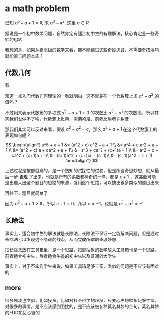 # a math problem

已知 $a^5 + a + 1 = 0$, 求 $a^3 - a^2$, 这里 $a \in R$

据说是一个初中数学问题，自然肯定有适合初中生的有趣解法，核心肯定是一些奇妙的思路

我想的是，如果从更高级的数学来看，能不能绕过这些奇妙思路，不需要奇技淫巧就能直击问题本质？

## 代数几何

有

知道一点入门代数几何理论的一看就明白，这不就是在一个代数簇上求 $a^3 - a^2$ 的值吗？

不过用来表示代数簇的多项式 $a^5 + a + 1 = 0$ 的次数比 $a^3 - a^2$ 的次数高，所以其实我们也做不了啥。代数簇上化简，需要的是，前者比后者次数低

那我们其实可以反过来看，假设 $a^3 - a^2 = c$，那么 $a^5 + a + 1$ 在这个代数簇上的表现如何呢？

$$
\begin{align*}
a^5 + a + 1 &= (a^2 + c) a^2 + a + 1 \\
&= a^4 + c a^2 + a + 1 \\
&= (a^2 + c) a + ca^2 + a + 1\\
&= a^3 + ca^2 + (c+1)a + 1 \\
&= a^2 + c + ca^2 + (c+1)a + 1\\
&= (c+1)a^2 + (c+1)a + (c+1)\\
&= (c+1)(a^2 + a + 1)
\end{align*}
$$

上述过程是按部就班的，是一个熟知的试探性的过程，但是所谓奇思妙想，就从最后一步 **涌现** 了出来，也就是所有的系数都神奇的一样，都是 $c+1$ ，这甚至可能是出题人出这个题目的思路的来源，复用这个思路，可以搞出很多类似的题目出来

再往下，题目就简单了

因为 $a^2 + a + 1 > 0$，所以 $c+1 = 0$，所以 $c=-1$，也就是 $a^3 - a^2 = -1$

## 长除法

事实上，适合初中生的解法就是长除法，长除法不保证一定能解决问题，但是通过长除法可以发现这个隐藏的线索，从而完成所谓的奇思妙想

把长除法放在工具箱里，是一个思路，把更抽象的数学放入工具箱也是一个思路，前者适合初中生，后者适合牛逼的初中生以及普通的大学生

事实上，对于不笨的学生来说，如果工具箱足够丰富，类似的问题是不应该有困难的

## more

很多领域也类似，比如投资，比如对社会科学的理解，只要心中的框架足够丰富，对很多的事情，是不应该感到困扰的，是不应该被各种莫名其妙的金句，莫名其妙的FUD扰乱心智的
